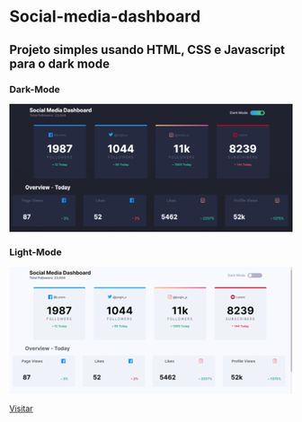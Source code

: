 # Social-media-dashboard

## Projeto simples usando HTML, CSS e Javascript para o dark mode

### Dark-Mode

![](https://github.com/jorge933/Social-media-dashboard/blob/main/images/dark-mode.png)

### Light-Mode

![](https://github.com/jorge933/Social-media-dashboard/blob/main/images/light-mode.png)

[Visitar](https://jorge933.github.io/Social-media-dashboard/index.html)
